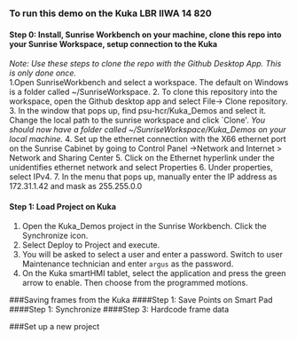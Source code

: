 ### To run this demo on the Kuka LBR IIWA 14 820
#### Step 0: Install, Sunrise Workbench on your machine, clone this repo into your Sunrise Workspace, setup connection to the Kuka
*Note: Use these steps to clone the repo with the Github Desktop App. This is only done once.*  
1.Open SunriseWorkbench and select a workspace. The default on Windows is a folder called ~/SunriseWorkspace.
2. To clone this repository into the workspace, open the Github desktop app and select File-> Clone repository.
3. In the window that pops up, find psu-hcr/Kuka_Demos and select it. Change the local path to the sunrise workspace and click `Clone'.
*You should now have a folder called ~/SunriseWorkspace/Kuka_Demos on your local machine.*
4. Set up the ethernet connection with the X66 ethernet port on the Sunrise Cabinet by going to Control Panel ->Network and Internet > Network and Sharing Center
5. Click on the Ethernet hyperlink under the unidentifies ethernet network and select Properties
6. Under properties, select IPv4.
7. In the menu that pops up, manually enter the IP address as 172.31.1.42 and mask as 255.255.0.0


#### Step 1: Load Project on Kuka
1. Open the Kuka_Demos project in the Sunrise Workbench. Click the Synchronize icon.
2. Select Deploy to Project and execute.
3. You will be asked to select a user and enter a password. Switch to user Maintenance technician and enter `argus` as the password.
4. On the Kuka smartHMI tablet, select the application and press the green arrow to enable. Then choose from the programmed motions.


###Saving frames from the Kuka
####Step 1: Save Points on Smart Pad
####Step 1: Synchronize
####Step 3: Hardcode frame data

###Set up a new project


